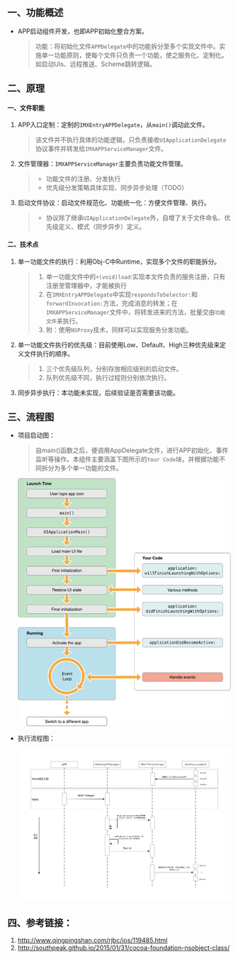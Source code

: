 ## 一、功能概述

* APP启动组件开发，也即APP初始化整合方案。

	> 功能：将初始化文件`APPDelegate`中的功能拆分至多个实现文件中。实施单一功能原则，使每个文件只负责一个功能，使之服务化、定制化。如启动UIs、远程推送、Scheme跳转逻辑。
	
## 二、原理

#### 一、文件职能

1. APP入口定制：定制的`IMXEntryAPPDelegate`，从`main()`调动此文件。

	> 该文件并不执行具体的功能逻辑，只负责接收`UIApplicationDelegate`协议事件并转发给`IMXAPPServiceManager`文件。
	
2. 文件管理器：`IMXAPPServiceManager`主要负责功能文件管理。

	> * 功能文件的注册、分发执行
	> * 优先级分发策略具体实现、同步异步处理（TODO）
	
3. 启动文件协议：启动文件规范化、功能统一化：方便文件管理、执行。

	> * 协议除了继承`UIApplicationDelegate`外，自增了关于文件命名、优先级定义、模式（同步异步）定义。
	
	
#### 二、技术点
1. 单一功能文件的执行：利用Obj-C中Runtime，实现多个文件的职能拆分。

	> 1. 单一功能文件中的`+(void)load`:实现本文件负责的服务注册，只有注册至管理器中，才能被执行
	> 2. 在`IMXEntryAPPDelegate`中实现`respondsToSelector:`和`forwardInvocation:`方法，完成消息的转发；在`IMXAPPServiceManager`文件中，将转发进来的方法，批量交由`功能文件`来执行。
	> 3. 附：使用`NSProxy`技术，同样可以实现服务分发功能。
	
2. 单一功能文件执行的优先级：目前使用Low、Default、High三种优先级来定义文件执行的顺序。

	> 1. 三个优先级队列，分别存放相应级别的启动文件。
	> 2. 队列优先级不同，执行过程则分别依次执行。
	
3. 同步异步执行：本功能未实现，后续验证是否需要该功能。


## 三、流程图

* 项目启动图：

	> 自main()函数之后，便调用AppDelegate文件，进行APP初始化、事件监听等操作。本组件主要涵盖下图所示的`Your Code`块，并根据功能不同拆分为多个单一功能的文件。

	![img](app_launch.png)

* 执行流程图：

	![img](执行周期.png)


## 四、参考链接：

1. http://www.qingpingshan.com/rjbc/ios/119485.html
2. http://southpeak.github.io/2015/01/31/cocoa-foundation-nsobject-class/
